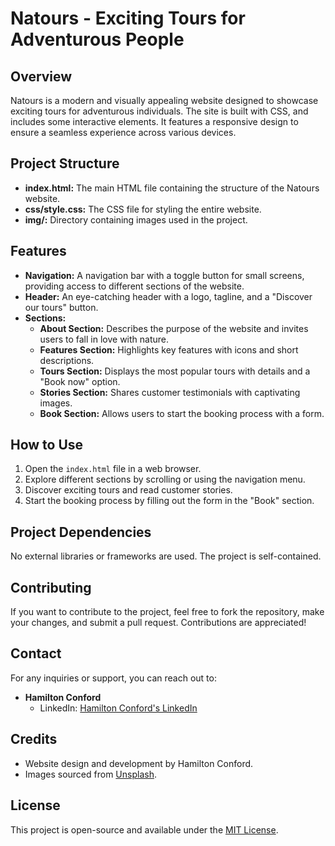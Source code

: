 # Natours - Exciting Tours for Adventurous People

## Overview

Natours is a modern and visually appealing website designed to showcase exciting tours for adventurous individuals. The site is built with CSS, and includes some interactive elements. It features a responsive design to ensure a seamless experience across various devices.

## Project Structure

- **index.html:** The main HTML file containing the structure of the Natours website.
- **css/style.css:** The CSS file for styling the entire website.
- **img/:** Directory containing images used in the project.

## Features

- **Navigation:** A navigation bar with a toggle button for small screens, providing access to different sections of the website.
- **Header:** An eye-catching header with a logo, tagline, and a "Discover our tours" button.
- **Sections:**
  - **About Section:** Describes the purpose of the website and invites users to fall in love with nature.
  - **Features Section:** Highlights key features with icons and short descriptions.
  - **Tours Section:** Displays the most popular tours with details and a "Book now" option.
  - **Stories Section:** Shares customer testimonials with captivating images.
  - **Book Section:** Allows users to start the booking process with a form.

## How to Use

1. Open the `index.html` file in a web browser.
2. Explore different sections by scrolling or using the navigation menu.
3. Discover exciting tours and read customer stories.
4. Start the booking process by filling out the form in the "Book" section.

## Project Dependencies

No external libraries or frameworks are used. The project is self-contained.

## Contributing

If you want to contribute to the project, feel free to fork the repository, make your changes, and submit a pull request. Contributions are appreciated!

## Contact

For any inquiries or support, you can reach out to:

- **Hamilton Conford**
  - LinkedIn: [Hamilton Conford's LinkedIn](https://www.linkedin.com/in/hamilton-conford-42ba87158/)

## Credits

- Website design and development by Hamilton Conford.
- Images sourced from [Unsplash](https://unsplash.com/).

## License

This project is open-source and available under the [MIT License](LICENSE).
